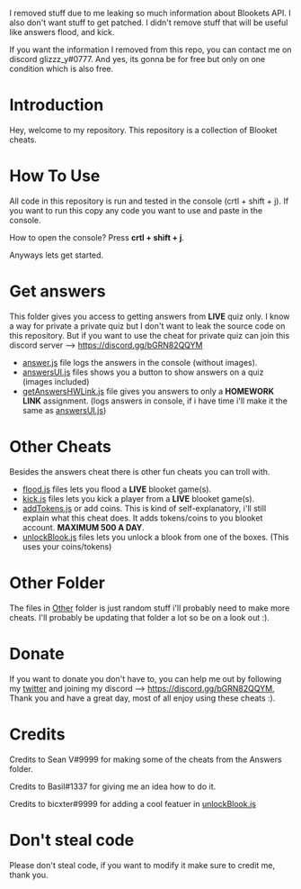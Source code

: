 I removed stuff due to me leaking so much information about Blookets API. I also don't want stuff to get patched. I didn't remove stuff that will be useful like answers flood, and kick.

If you want the information I removed from this repo, you can contact me on discord glizzz_y#0777. And yes, its gonna be for free but only on one condition which is also free.

# Introduction
Hey, welcome to my repository. This repository is a collection of Blooket cheats. 

# How To Use
All code in this repository is run and tested in the console (crtl + shift + j). If you want to run this copy any code you want to use and paste in the console.

How to open the console? Press __crtl + shift + j__.

Anyways lets get started.

# Get answers
This folder gives you access to getting answers from **LIVE** quiz only. I know a way for private a private quiz but I don't want to leak the source code on this repository. But if you want to use the cheat for private quiz can join this discord server --> https://discord.gg/bGRN82QQYM

- [answer.js](https://raw.githubusercontent.com/glixzzy/Blooket-Collection/main/Answers/answer.js) file logs the answers in the console (without images).
- [answersUI.js](https://raw.githubusercontent.com/glixzzy/Blooket-Collection/main/Answers/answersUI.js) files shows you a button to show answers on a quiz (images included)
- [getAnswersHWLink.js](https://raw.githubusercontent.com/glixzzy/Blooket-Collection/main/Answers/getAnswersHWLink.js) file gives you answers to only a **HOMEWORK LINK** assignment. (logs answers in console, if i have time i'll make it the same as [answersUI.js](https://raw.githubusercontent.com/glixzzy/Blooket-Collection/main/Answers/answersUI.js))

# Other Cheats
Besides the answers cheat there is other fun cheats you can troll with. 
- [flood.js](https://raw.githubusercontent.com/glixzzy/Blooket-Collection/main/Flood/flood.js) files lets you flood a **LIVE** blooket game(s).
- [kick.js](https://raw.githubusercontent.com/glixzzy/Blooket-Collection/main/Kick/kick.js) files lets you kick a player from a **LIVE** blooket game(s).
- [addTokens.js](https://raw.githubusercontent.com/glixzzy/Blooket-Collection/main/Tokens/addTokens.js) or add coins. This is kind of self-explanatory, i'll still explain what this cheat does. It adds tokens/coins to you blooket account. **MAXIMUM 500 A DAY**. 
- [unlockBlook.js](https://raw.githubusercontent.com/glixzzy/Blooket-Collection/main/Blooks/unlockBlook.js) files lets you unlock a blook from one of the boxes. (This uses your coins/tokens)

# Other Folder
The files in [Other](https://github.com/glixzzy/Blooket-Collection/tree/main/Other) folder is just random stuff i'll probably need to make more cheats. I'll probably be updating that folder a lot so be on a look out :).

# Donate 
If you want to donate you don't have to, you can help me out by following my [twitter](https://twitter.com/glizuwu) and joining my discord --> https://discord.gg/bGRN82QQYM, Thank you and have a great day, most of all enjoy using these cheats :).

# Credits
Credits to Sean V#9999 for making some of the cheats from the Answers folder.

Credits to Basil#1337 for giving me an idea how to do it.

Credits to bicxter#9999 for adding a cool featuer in [unlockBlook.js](https://raw.githubusercontent.com/glixzzy/Blooket-Collection/main/Blooks/unlockBlook.js)

# Don't steal code
Please don't steal code, if you want to modify it make sure to credit me, thank you.
